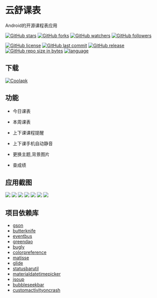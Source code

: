 # 云舒课表
Android的开源课程表应用

[![GitHub stars](https://img.shields.io/github/stars/itning/YunShuClassSchedule.svg?style=social&label=Stars)]()
[![GitHub forks](https://img.shields.io/github/forks/itning/YunShuClassSchedule.svg?style=social&label=Fork)]()
[![GitHub watchers](https://img.shields.io/github/watchers/itning/YunShuClassSchedule.svg?style=social&label=Watch)]()
[![GitHub followers](https://img.shields.io/github/followers/itning.svg?style=social&label=Follow)]()

[![GitHub license](https://img.shields.io/github/license/itning/YunShuClassSchedule.svg)](https://github.com/itning/YunShuClassSchedule/blob/master/LICENSE)
[![GitHub last commit](https://img.shields.io/github/last-commit/itning/YunShuClassSchedule.svg)]()
[![GitHub release](https://img.shields.io/github/release/itning/YunShuClassSchedule.svg)](https://github.com/itning/YunShuClassSchedule/releases)
[![GitHub repo size in bytes](https://img.shields.io/github/repo-size/itning/YunShuClassSchedule.svg)]()
[![language](https://img.shields.io/badge/language-Kotlin-orange.svg)]()
## 下载
[![Coolapk](https://github.com/itning/YunShuClassSchedule/blob/master/extra/coolapk.png)](https://www.coolapk.com/apk/top.itning.yunshuclassschedule)
## 功能
- 今日课表

- 本周课表

- 上下课课程提醒

- 上下课手机自动静音

- 更换主题,背景图片

- 查成绩
## 应用截图
![](https://github.com/itning/YunShuClassSchedule/blob/master/extra/a.png)
![](https://github.com/itning/YunShuClassSchedule/blob/master/extra/b.png)
![](https://github.com/itning/YunShuClassSchedule/blob/master/extra/c.png)
![](https://github.com/itning/YunShuClassSchedule/blob/master/extra/d.png)
![](https://github.com/itning/YunShuClassSchedule/blob/master/extra/e.png)
![](https://github.com/itning/YunShuClassSchedule/blob/master/extra/f.png)
![](https://github.com/itning/YunShuClassSchedule/blob/master/extra/g.png)
## 项目依赖库
- [gson](https://github.com/google/gson)
- [butterknife](https://github.com/JakeWharton/butterknife)
- [eventbus](https://github.com/greenrobot/EventBus)
- [greendao](https://github.com/greenrobot/greenDAO)
- [bugly](https://bugly.qq.com)
- [colorpreference](https://github.com/kizitonwose/colorpreference)
- [matisse](https://github.com/zhihu/Matisse)
- [glide](https://github.com/bumptech/glide)
- [statusbarutil](https://github.com/laobie/StatusBarUtil)
- [materialdatetimepicker](https://github.com/wdullaer/MaterialDateTimePicker)
- [jsoup](https://github.com/jhy/jsoup)
- [bubbleseekbar](https://github.com/wdullaer/MaterialDateTimePicker)
- [customactivityoncrash](https://github.com/Ereza/CustomActivityOnCrash)